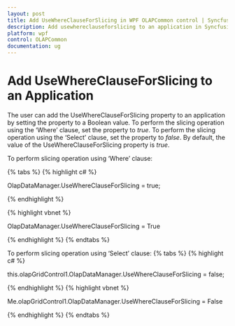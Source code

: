 ```yaml
---
layout: post
title: Add UseWhereClauseForSlicing in WPF OLAPCommon control | Syncfusion
description: Add usewhereclauseforslicing to an application in Syncfusion WPF OLAPCommon control, its elements, and more.
platform: wpf
control: OLAPCommon
documentation: ug
---
```


# Add UseWhereClauseForSlicing to an Application

The user can add the UseWhereClauseForSlicing property to an application by setting the property to a Boolean value.  To perform the slicing operation using the ‘Where’ clause, set the property to _true_. To perform the slicing operation using the ‘Select’ clause, set the property to _false_.  By default, the value of the UseWhereClauseForSlicing property is _true_.



To perform slicing operation using ‘Where’ clause:

{% tabs %}
{% highlight c# %}

OlapDataManager.UseWhereClauseForSlicing = true;

{% endhighlight  %}

{% highlight vbnet %}

OlapDataManager.UseWhereClauseForSlicing = True 

{% endhighlight  %}
{% endtabs %}

To perform slicing operation using ‘Select’ clause:
{% tabs %}
{% highlight c# %}

this.olapGridControl1.OlapDataManager.UseWhereClauseForSlicing = false;


{% endhighlight  %}
{% highlight vbnet %}

Me.olapGridControl1.OlapDataManager.UseWhereClauseForSlicing = False

{% endhighlight  %}
{% endtabs %}
